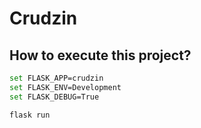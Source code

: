 # Crudzin

## How to execute this project?

```sh
set FLASK_APP=crudzin
set FLASK_ENV=Development
set FLASK_DEBUG=True

flask run
```